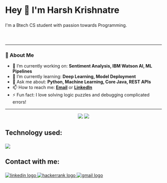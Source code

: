 <h1 align="left">Hey 👋 I'm Harsh Krishnatre</h1>

###

<p align="left">I'm a Btech CS student with passion towards Programming.</p>

###

<br clear="both">

---

### 🧠 About Me

- 🔭 I’m currently working on: **Sentiment Analysis, IBM Watson AI, ML Pipelines**
- 🌱 I’m currently learning: **Deep Learning, Model Deployment**
- 💬 Ask me about: **Python, Machine Learning, Core Java, REST APIs**
- 📫 How to reach me: **[Email](mailto:your-email@example.com)** or **[LinkedIn](https://www.linkedin.com/in/your-linkedin-id)**
- ⚡ Fun fact: I love solving logic puzzles and debugging complicated errors!

---


<p align="center">
  <img src="https://github-readme-stats.vercel.app/api?username=Harsh-Krishnatre&show_icons=true&theme=github_dark" />
  <img src="https://github-readme-streak-stats.herokuapp.com?user=Harsh-Krishnatre&theme=github-dark-blue" />
</p>
 
   
</div>

###

<h2 align="left">Technology used:</h2>

###

<div align="left">
  
<p align="left">
  <img src="https://skillicons.dev/icons?i=python,java,git,github,linux,docker,postgres,mysql,vscode,pycharm&theme=light" />
</p>

</div>

###

<h2 align="left">Contact with me:</h2>

###

<div align="left">
  <a href="https://www.linkedin.com/in/harsh-krishnatre-583449339/" target="_blank">
    <img src="https://img.shields.io/static/v1?message=LinkedIn&logo=linkedin&label=&color=0077B5&logoColor=white&labelColor=&style=for-the-badge" height="" alt="linkedin logo"  />
  </a>
  <a href="https://www.hackerrank.com/CSB_22B0121109" target="_blank">
    <img src="https://img.shields.io/static/v1?message=HackerRank&logo=hackerrank&label=&color=2EC866&logoColor=white&labelColor=&style=for-the-badge" height="" alt="hackerrank logo"  />
  </a>
  <a href="hkrishnatre@gmail.om" target="_blank">
    <img src="https://img.shields.io/static/v1?message=Gmail&logo=gmail&label=&color=D14836&logoColor=white&labelColor=&style=for-the-badge" height="" alt="gmail logo"  />
  </a>
</div>

###
